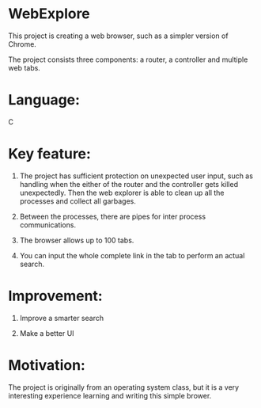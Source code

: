 # WebExplore
This project is creating a web browser, such as a simpler version of Chrome.

The project consists three components: a router, a controller and multiple web tabs. 

# Language:
C

# Key feature: 

1. The project has sufficient protection on unexpected user input, such as handling when the either of the router and the controller gets killed unexpectedly. Then the web explorer is able to clean up all the processes and collect all garbages.

2. Between the processes, there are pipes for inter process communications. 

3. The browser allows up to 100 tabs.

4. You can input the whole complete link in the tab to perform an actual search.

# Improvement:

1. Improve a smarter search

2. Make a better UI

# Motivation:

The project is originally from an operating system class, but it is a very interesting experience learning and writing this simple brower.